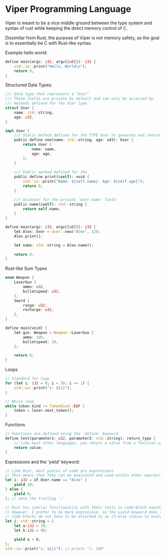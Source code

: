 # Viper Programming Language

Viper is meant to be a nice middle ground between the type system and syntax of rust while keeping the direct memory control of C. 

Dissimilar from Rust, the purpose of Viper is not memory safety, as the goal is to essentially be C with Rust-like syntax. 

Example hello world:
```rust
define main(argc: i32, argv[[u8]]): i32 {
    std::io::print("Hello, World\n");
    return 0;
}
```

Structured Data Types:
```rust
/// Data type that represents a "User"
/// These fields are private by default and can only be accessed by 
/// methods defined for the User type
struct User {
    name: std::string,
    age: u32,
}

impl User {
    /// Static method defined for the TYPE User to generate and return a new user from the defined values
    public define new(name: std::string, age: u43): User {
        return User {
            name: name,
            age: age,
        };
    }
    
    /// Public method defined for the 
    public define print(&self): void {
        std::io::print("Name: ${self.name}. Age: ${self.age}");
        return 0;
    }

    /// Accessor for the private 'User.name' field 
    public name(&self): std::string {
        return self.name;
    }
}

define main(argc: i32, argv[[u8]]): i32 {
    let Alex: User = User::new("Alex", 22);
    Alex.print();

    let name: std::string = Alex.name();
    
    return 0;
}
```

Rust-like Sum Types
```rust
enum Weapon {
    LaserGun {
        ammo: u32,
        bulletspeed: u32,
    },
    Sword {
        range: u32,
        recharge: u32,
    },
}

define main(void) {
    let gun: Weapon = Weapon::LaserGun {
        ammo: 100,
        bulletspeed: 10,
    };

    return 0;
}
```

Loops
```rust
// Standard for loop
for (let i: i32 = 0; i < 10; i += 1) {
    std::io::print("i: ${i}");
}

// While loop
while token.kind != TokenKind::EOF {
    token = lexer.next_token();
}
```

Functions
```rust
// Functions are defined using the 'define' keyword
define test(parameter1: u32, parameter2: std::string): return_type {
    // Like most other languages, you return a value from a function using the 'return' keyword
    return value;
}
```

Expressions and the 'yield' keyword:
```rust
// Like Rust, most pieces of code are expressions
// This means that they can be evaluated and used within other expressions
let i: i32 = if User.name == "Alex" {
    yield 10;
} else {
    yield 0;
}; // note the trailing ';'

// Rust has similar functionality with their tails in code-block expressions.
// However, I prefer to be more expressive, so the yield keyword does this for Viper.
// Code blocks do not have to be attached to an if-else clause to evaluate
let i: std::string = {
    let a:i32 = 10;
    let b:i32 = 90;

    yield a + b;
};
std::io::print("i: ${i}"); // prints "i: 100"
```
